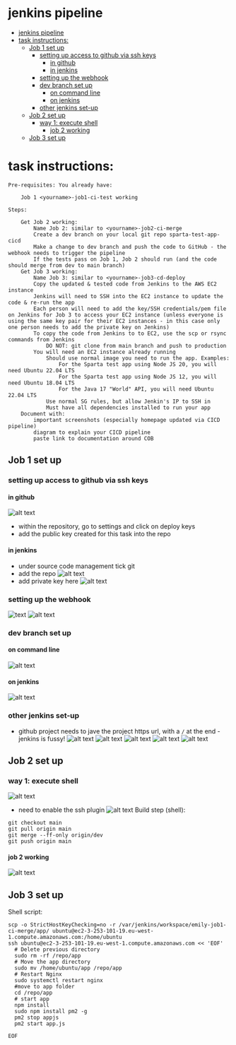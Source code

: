 # jenkins pipeline 

- [jenkins pipeline](#jenkins-pipeline)
- [task instructions:](#task-instructions)
  - [Job 1 set up](#job-1-set-up)
    - [setting up access to github via ssh keys](#setting-up-access-to-github-via-ssh-keys)
      - [in github](#in-github)
      - [in jenkins](#in-jenkins)
    - [setting up the webhook](#setting-up-the-webhook)
    - [dev branch set up](#dev-branch-set-up)
      - [on command line](#on-command-line)
      - [on jenkins](#on-jenkins)
    - [other jenkins set-up](#other-jenkins-set-up)
  - [Job 2 set up](#job-2-set-up)
    - [way 1: execute shell](#way-1-execute-shell)
      - [job 2 working](#job-2-working)
  - [Job 3 set up](#job-3-set-up)


# task instructions: 

```
Pre-requisites: You already have: 

    Job 1 <yourname>-job1-ci-test working 

Steps: 

    Get Job 2 working: 
        Name Job 2: similar to <yourname>-job2-ci-merge 
        Create a dev branch on your local git repo sparta-test-app-cicd 
        Make a change to dev branch and push the code to GitHub - the webhook needs to trigger the pipeline 
        If the tests pass on Job 1, Job 2 should run (and the code should merge from dev to main branch) 
    Get Job 3 working: 
        Name Job 3: similar to <yourname>-job3-cd-deploy 
        Copy the updated & tested code from Jenkins to the AWS EC2 instance 
        Jenkins will need to SSH into the EC2 instance to update the code & re-run the app 
        Each person will need to add the key/SSH credentials/pem file on Jenkins for Job 3 to access your EC2 instance (unless everyone is using the same key pair for their EC2 instances - in this case only one person needs to add the private key on Jenkins) 
        To copy the code from Jenkins to to EC2, use the scp or rsync commands from Jenkins 
            DO NOT: git clone from main branch and push to production 
        You will need an EC2 instance already running 
            Should use normal image you need to run the app. Examples: 
                For the Sparta test app using Node JS 20, you will need Ubuntu 22.04 LTS 
                For the Sparta test app using Node JS 12, you will need Ubuntu 18.04 LTS 
                For the Java 17 "World" API, you will need Ubuntu 22.04 LTS 
            Use normal SG rules, but allow Jenkin's IP to SSH in 
            Must have all dependencies installed to run your app 
    Document with: 
        important screenshots (especially homepage updated via CICD pipeline) 
        diagram to explain your CICD pipeline 
        paste link to documentation around COB 
``` 



## Job 1 set up 

### setting up access to github via ssh keys

#### in github
![alt text](jenkins-task-images/key-for-github.png)
* within the repository, go to settings and click on deploy keys
* add the public key created for this task into the repo
#### in jenkins 
* under source code management tick git
* add the repo 
![alt text](jenkins-task-images/add-jenkins-cedentiL.png)
* add private key here
![alt text](jenkins-task-images/creds-working.png)
### setting up the webhook 
![text](jenkins-task-images/github-add-webhook.png)
![alt text](jenkins-task-images/github-webhook-settings.png)
### dev branch set up 

#### on command line
![alt text](jenkins-task-images/dev-branch-added.png)
#### on jenkins
![alt text](jenkins-task-images/dev-branch-jenkins.png)
### other jenkins set-up 
* github project needs to jave the project https url, with a `/` at the end - jenkins is fussy!
![alt text](jenkins-task-images/link-repo-jenkins.png)
![alt text](jenkins-task-images/build-env.png)
![alt text](jenkins-task-images/build-steps.png)
![alt text](jenkins-task-images/build-trigger-job1.png)
![alt text](<jenkins-task-images/disgard old builds.png>)
## Job 2 set up 
### way 1: execute shell 
![alt text](jenkins-task-images/job2-buildenv.png)
* need to enable the ssh plugin 
![alt text](jenkins-task-images/job2-setup-git.png)
Build step (shell):
```
git checkout main
git pull origin main
git merge --ff-only origin/dev
git push origin main
``` 
#### job 2 working
![alt text](jenkins-task-images/job2-working.png)
## Job 3 set up 

Shell script: 
```
scp -o StrictHostKeyChecking=no -r /var/jenkins/workspace/emily-job1-ci-merge/app/ ubuntu@ec2-3-253-101-19.eu-west-1.compute.amazonaws.com:/home/ubuntu
ssh ubuntu@ec2-3-253-101-19.eu-west-1.compute.amazonaws.com << 'EOF'
  # Delete previous directory
  sudo rm -rf /repo/app
  # Move the app directory
  sudo mv /home/ubuntu/app /repo/app
  # Restart Nginx
  sudo systemctl restart nginx
  #move to app folder 
  cd /repo/app
  # start app
  npm install 
  sudo npm install pm2 -g 
  pm2 stop appjs
  pm2 start app.js 

EOF
``` 